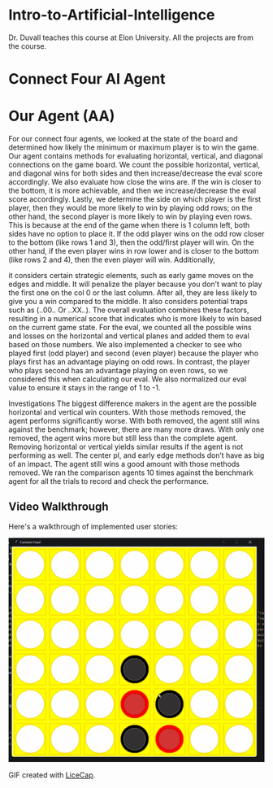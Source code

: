 # Intro-to-Artificial-Intelligence

Dr. Duvall teaches this course at Elon University. All the projects are from the course. 

# Connect Four AI Agent

# Our Agent (AA)
For our connect four agents, we looked at the state of the board and determined how likely 
the minimum or maximum player is to win the game. Our agent contains methods for evaluating horizontal,
vertical, and diagonal connections on the game board. We count the possible
horizontal, vertical, and diagonal wins for both sides and then increase/decrease the eval
score accordingly. We also evaluate how close the wins are. If the win is closer to the bottom, it is more achievable, and then we increase/decrease the eval score accordingly. Lastly,
we determine the side on which player is the first player, then they would be more likely to win
by playing odd rows; on the other hand, the second player is more likely to win by playing even
rows. This is because at the end of the game when there is 1 column left, both sides have
no option to place it. If the odd player wins on the odd row closer to the bottom (like
rows 1 and 3), then the odd/first player will win. On the other hand, if the even player wins in
row lower and is closer to the bottom (like rows 2 and 4), then the even player will win. Additionally,

it considers certain strategic elements, such as early game moves on the edges and middle. It
will penalize the player because you don’t want to play the first one on the col 0 or the last
column. After all, they are less likely to give you a win compared to the middle. It also considers
potential traps such as (..00.. Or ..XX..). The overall evaluation combines these factors, resulting
in a numerical score that indicates who is more likely to win based on the current game state.
For the eval, we counted all the possible wins and losses on the horizontal and vertical planes and added them to eval based on those numbers. We also implemented a checker to see
who played first (odd player) and second (even player) because the player who plays first has
an advantage playing on odd rows. In contrast, the player who plays second has an advantage playing
on even rows, so we considered this when calculating our eval. We also normalized our
eval value to ensure it stays in the range of 1 to -1.

Investigations
The biggest difference makers in the agent are the possible horizontal and vertical win counters.
With those methods removed, the agent performs significantly worse. With both removed, the
agent still wins against the benchmark; however, there are many more draws. With only one
removed, the agent wins more but still less than the complete agent. Removing 
horizontal or vertical yields similar results if the agent is not performing as well. The center pl, and early edge methods don’t have as big of an impact. The agent still wins a good amount
with those methods removed. We ran the comparison agents 10 times against
the benchmark agent for all the trials to record and check the performance.


## Video Walkthrough

Here's a walkthrough of implemented user stories:

<img src='connect4.gif' title='Video Walkthrough' width='' alt='Video Walkthrough' />

GIF created with [LiceCap](http://www.cockos.com/licecap/).
